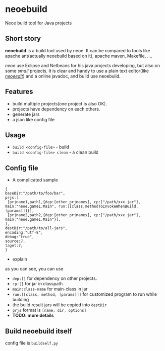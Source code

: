 neoebuild
=========

Neoe build tool for Java projects

Short story
------------------
**neoebuild** is a build tool used by neoe. It can be compared to tools like apache ant(actually neoebuild based on it),
apache maven, Makefile, ....

*neoe* use Eclipse and Netbeans for his java projects developing, 
but also on some *small* projects, it is clear and handy to use a plain text editor(like [*neoeedit*](https://github.com/neoedmund/neoeedit)) and a online javadoc,
and build use neoebuild.


Features
-----------------
* build multiple projects(one project is also OK).
* projects have dependency on each others.
* generate jars
* a json like config file


Usage
-----------------
* `build <config-file>`  -  build
* `build <config-file> clean`  -  a clean build


Config file
----------------
* A complicated sample
```
{
baseDir:"/path/to/foo/bar",
prjs:[
 [prjname1,path1,{dep:[other_prjnames], cp:["/path/xxx.jar"], main:"neoe.game1.Main", run:[[class,methodToInvokeWhenBuild,[params]]]}],
 [prjname2,path2,{dep:[other_prjnames], cp:["/path/xxx.jar"], main:"neoe.game1.Main"}],
],
destDir:"/path/to/all-jars",
encoding:"utf-8",
debug:"true",
source:7,
taget:7,
}                                                             
```
* explain

as you can see, you can use

  - `dep:[]` for dependency on other projects.
  - `cp:[]` for jar in classpath
  - `main:class-name` for main-class in jar
  - `run:[[class, method, [params]]]` for customized program to run while building
  - the build result jars will be copied into `destDir`
  - `prjs` format is `[name, dir, options]` 
  - **TODO: more details**
  

Build neoebuild itself
--------------------
config file is `buildself.py`
